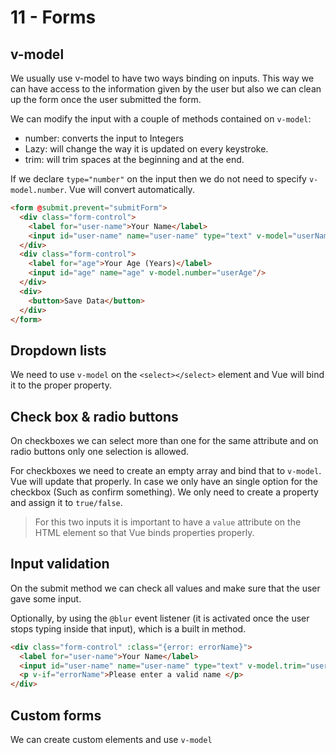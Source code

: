 # 11 - Forms

## v-model

We usually use v-model to have two ways binding on inputs. This way we can have access to the information given by the user but also we can clean up the form once the user submitted the form.

We can modify the input with a couple of methods contained on `v-model`:

- number: converts the input to Integers
- Lazy: will change the way it is updated on every keystroke.
- trim: will trim spaces at the beginning and at the end.

If we declare `type="number"` on the input then we do not need to specify `v-model.number`. Vue will convert automatically.

```HTML
<form @submit.prevent="submitForm">
  <div class="form-control">
    <label for="user-name">Your Name</label>
    <input id="user-name" name="user-name" type="text" v-model="userName" />
  </div>
  <div class="form-control">
    <label for="age">Your Age (Years)</label>
    <input id="age" name="age" v-model.number="userAge"/>
  </div>
  <div>
    <button>Save Data</button>
  </div>
</form>
```

## Dropdown lists

We need to use `v-model` on the `<select></select>` element and Vue will bind it to the proper property.

## Check box & radio buttons

On checkboxes we can select more than one for the same attribute and on radio buttons only one selection is allowed.

For checkboxes we need to create an empty array and bind that to `v-model`. Vue will update that properly. In case we only have an single option for the checkbox (Such as confirm something). We only need to create a property and assign it to `true/false`.

> For this two inputs it is important to have a `value` attribute on the HTML element so that Vue binds properties properly.

## Input validation

On the submit method we can check all values and make sure that the user gave some input.

Optionally, by using the `@blur` event listener (it is activated once the user stops typing inside that input), which is a built in method. 

```HTML
<div class="form-control" :class="{error: errorName}">
  <label for="user-name">Your Name</label>
  <input id="user-name" name="user-name" type="text" v-model.trim="userName" @blur="validateName" />
  <p v-if="errorName">Please enter a valid name </p>
</div>
```



## Custom forms
We can create custom elements and use `v-model`